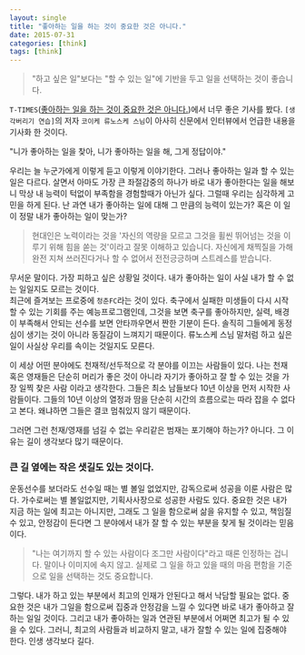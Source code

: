 ```yaml
---
layout: single
title: "좋아하는 일을 하는 것이 중요한 것은 아니다."
date: 2015-07-31
categories: [think]
tags: [think]
---
```


> "하고 싶은 일"보다는 "할 수 있는 일"에 기반을 두고 일을 선택하는 것이 좋습니다.

`T-TIMES`([좋아하는 일을 하는 것이 중요한 것은 아니다.](http://ttimes.co.kr/?no=2015072411457779455))에서 너무 좋은 기사를 봤다.
`[생각버리기 연습]`의 저자 `코이케 류노스케 스님`이 아사히 신문에서 인터뷰에서 언급한 내용을 기사화 한 것이다.

"니가 좋아하는 일을 찾아, 니가 좋아하는 일을 해, 그게 정답이야."

우리는 늘 누군가에게 이렇게 듣고 이렇게 이야기한다.
그러나 좋아하는 일과 할 수 있는 일은 다르다. 살면서 아마도 가장 큰 좌절감중의 하나가 바로 내가 좋아한다는 일을 해보니 막상 내 능력이 턱없이 부족함을 경험할때가 아닌가 싶다.
그럴때 우리는 심각하게 고민을 하게 된다. 난 과연 내가 좋아하는 일에 대해 그 만큼의 능력이 있는가? 혹은 이 일이 정말 내가 좋아하는 일이 맞는가?

> 현대인은 노력이라는 것을 '자신의 역량을 모르고 그것을 휠씬 뛰어넘는 것을 이루기 위해 힘을 쏟는 것'이라고 잘못 이해하고 있습니다.
> 자신에게 채찍질을 가해 완전 지쳐 쓰러진다거나 할 수 없어서 전전긍긍하며 스트레스를 받습니다.

무서운 말이다. 가장 피하고 싶은 상황일 것이다. 내가 좋아하는 일이 사실 내가 할 수 없는 일일지도 모르는 것이다.  
최근에 즐겨보는 프로중에 `청춘FC`라는 것이 있다. 축구에서 실패한 미생들이 다시 시작할 수 있는 기회를 주는 예능프로그램인데, 그것을 보면 축구를 좋아하지만, 실력, 배경이 부족해서 안되는 선수를 보면 안타까우면서 짠한 기분이 든다. 솔직히 그들에게 동정심이 생기는 것이 아니라 동질감이 느껴지기 때문이다.
류노스케 스님 말처럼 하고 싶은 일이 사실상 우리를 속이는 것일지도 모른다.

이 세상 어떤 분야에도 천재적/선두적으로 각 분야를 이끄는 사람들이 있다.
나는 천재 혹은 영재들은 단순히 머리가 좋은 것이 아니라 자기가 좋아하고 잘 할 수 있는 것을 가장 일찍 찾은 사람 이라고 생각한다.
그들은 최소 남들보다 10년 이상을 먼저 시작한 사람들이다. 그들의 10년 이상의 열정과 땀을 단순히 시간의 흐름으로는 따라 잡을 수 없다고 본다. 왜냐하면 그들은 결코 멈춰있지 않기 때문이다.

그러면 그런 천재/영재를 넘길 수 없는 우리같은 범재는 포기해야 하는가? 아니다. 그 이유는 길이 생각보다 많기 때문이다.

### 큰 길 옆에는 작은 샛길도 있는 것이다.

운동선수를 보더라도 선수일 때는 별 볼일 없었지만, 감독으로써 성공을 이룬 사람은 많다. 가수로써는 별 볼일없지만, 기획사사장으로 성공한 사람도 있다.
중요한 것은 내가 지금 하는 일에 최고는 아니지만, 그래도 그 일을 함으로써 삶을 유지할 수 있고, 책임질 수 있고, 안정감이 든다면 그 분야에서 내가 잘 할 수 있는 부분을 찾게 될 것이라는 믿음이다.

> "나는 여기까지 할 수 있는 사람이다 조그만 사람이다"라고 때론 인정하는 겁니다.
> 말이나 이미지에 속지 않고. 실제로 그 일을 하고 있을 때의 마음 편함을 기준으로 일을 선택하는 것도 중요합니다.

그렇다. 내가 하고 있는 부분에서 최고의 인재가 안된다고 해서 낙담할 필요는 없다. 중요한 것은 내가 그일을 함으로써 집중과 안정감을 느낄 수 있다면 바로 내가 좋아하고 잘하는 일일 것이다.
그리고 내가 좋아하는 일과 연관된 부분에서 어쩌면 최고가 될 수 있을 수 있다. 그러니, 최고의 사람들과 비교하지 말고, 내가 잘할 수 있는 일에 집중해야 한다. 인생 생각보다 길다.
